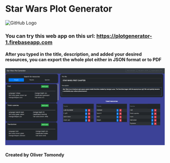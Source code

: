 # Star Wars Plot Generator
![GitHub Logo](/images/logo.png)
### You can try this web app on this url: https://plotgenerator-1.firebaseapp.com
#### After you typed in the title, description, and added your desired resources, you can export the whole plot either in JSON format or to PDF
![GitHub Logo](/images/capture.png)
#### Created by Oliver Tomondy
